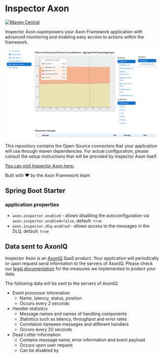 # Inspector Axon

[![Maven Central](https://maven-badges.herokuapp.com/maven-central/io.axoniq.inspector/inspector-axon/badge.svg)](https://maven-badges.herokuapp.com/maven-central/io.axoniq.inspector/inspector-axon)

Inspector Axon superpowers your Axon Framework application with advanced monitoring and enabling easy access to actions
within the framework.

![Screenshot of the handler performance screen](.github/img/screenshot_handler_performance.png)

This repository contains the Open-Source connectors that your application will use through maven dependencies.
For actual configuration, please consult the setup instructions that will be provided by Inspector Axon itself.

[You can visit Inspector Axon here.](https://inspector.axoniq.io)

Built with ❤ by the Axon Framework team

## Spring Boot Starter

### application properties

* `axon.inspector.enabled` - allows disabling the autoconfiguration via `axon.inspector.enabled=false`, default: `true`
* `axon.inspector.dlq-enabled` - allows access to the messages in the DLQ, default: `true`

## Data sent to AxonIQ

Inspector Axon is an [AxonIQ](https://axoniq.io) SaaS product. Your application will periodically or upon request send
information to the servers of AxonIQ. Please check our [legal documentation](https://inspector.axoniq.io/legal) for the
measures we implemented to protect your data.

The following data will be sent to the servers of AxonIQ:

- Event processor information
  - Name, latency, status, position
  - Occurs every 2 seconds
- Handler statistics
  - Message names and names of handling components
  - Statistics such as latency, throughput and error rates
  - Correlation between messages and different handlers
  - Occurs every 20 seconds
- Dead Letter Information
  - Contains message name, error information and event payload
  - Occurs upon user request
  - Can be disabled by 